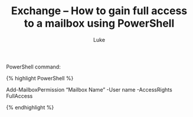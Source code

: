﻿---
title: Exchange – How to gain full access to a mailbox using PowerShell
permalink: /misc/exchange-how-to-gain-full-access-to-a-mailbox-using-powershell/

author: Luke 
categories:
  - Windows
  - PowerShell	
---

PowerShell command:

{% highlight PowerShell %}

Add-MailboxPermission “Mailbox Name” -User name -AccessRights FullAccess

{% endhighlight %}
